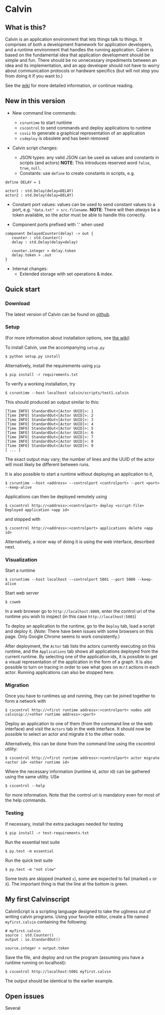 # Calvin

## What is this?

Calvin is an application environment that lets things talk to things. It
comprises of both a development framework for application developers, and a
runtime environment that handles the running application. Calvin is based on
the fundamental idea that application development should be simple and fun.
There should be no unnecessary impediments between an idea and its
implementation, and an app developer should not have to worry about
communication protocols or hardware specifics (but will not stop you from
doing it if you want to.)

See the [wiki](https://github.com/EricssonResearch/calvin-base/wiki) for more
detailed information, or continue reading.

## New in this version

 - New command line commands:
   - `csruntime` to start runtime
   - `cscontrol` to send commands and deploy applications to runtime
   - `csviz` to generate a graphical representation of an application
   - `csdeploy` is obsolete and has been removed

 - Calvin script changes:
   - JSON types: any valid JSON can be used as values and constants in scripts (and actors) __NOTE__: This introduces reserved word `false`, `true`, `null`.
   - Constants: use `define` to create constants in scripts, e.g.
```
define DELAY = 1

actor1 : std.Delay(delay=DELAY)
actor2 : std.Delay(delay=DELAY)

```
   - Constant port values: values can be used to send constant values to a port, e.g. `"data.txt" > src.filename`. __NOTE__: There will then _always_ be a token available, so the actor must be able to handle this correctly.

   - Component ports prefixed with '.' when used
```
component DelayedCounter(delay) -> out {
   counter : std.Counter()
   delay : std.Delay(delay=delay)

   counter.integer > delay.token
   delay.token > .out
}
```

 - Internal changes:
   - Extended storage with set operations & index.

## Quick start

### Download

The latest version of Calvin can be found on [github](https://github.com/EricssonResearch/calvin-base).

### Setup

(For more information about installation options, see [the wiki](https://github.com/EricssonResearch/calvin-base/wiki/Installation))

To install Calvin, use the accompanying `setup.py`

    $ python setup.py install

Alternatively, install the requirements using `pip`

    $ pip install -r requirements.txt

To verify a working installation, try

    $ csruntime --host localhost calvin/scripts/test1.calvin

This should produced an output similar to this:

    [Time INFO] StandardOut<[Actor UUID]>: 1
    [Time INFO] StandardOut<[Actor UUID]>: 2
    [Time INFO] StandardOut<[Actor UUID]>: 3
    [Time INFO] StandardOut<[Actor UUID]>: 4
    [Time INFO] StandardOut<[Actor UUID]>: 5
    [Time INFO] StandardOut<[Actor UUID]>: 6
    [Time INFO] StandardOut<[Actor UUID]>: 7
    [Time INFO] StandardOut<[Actor UUID]>: 8
    [Time INFO] StandardOut<[Actor UUID]>: 9
    [ ... ]

The exact output may vary; the number of lines and the UUID of the actor will most likely be different between runs.

It is also possible to start a runtime without deploying an application to it,

    $ csruntime --host <address> --controlport <controlport> --port <port> --keep-alive

Applications can then be deployed remotely using

    $ cscontrol http://<address>:<controlport> deploy <script-file>
    Deployed application <app id>

and stopped with 

    $ cscontrol http://<address>:<controlport> applications delete <app id>

Alternatively, a nicer way of doing it is using the web interface, described next.

### Visualization

Start a runtime

    $ csruntime --host localhost --controlport 5001 --port 5000 --keep-alive

Start web server

    $ csweb

In a web browser go to `http://localhost:8000`, enter the control uri of the runtime you wish to inspect
(in this case `http://localhost:5001`)

To deploy an application to the runtime, go to the `Deploy` tab, load a script and deploy it. 
(_Note_: There have been issues with some browsers on this page. Only Google Chrome seems to work
consistently.)

After deployment, the `Actor` tab lists the actors currently executing on this runtime, and the
`Applications` tab shows all applications deployed from the current runtime. By selecting one of the
application ids, it is possible to get a visual representation of the application in the form of a graph.
It is also possible to turn on tracing in order to see what goes on w.r.t actions in each actor. Running
applications can also be stopped here.

### Migration

Once you have to runtimes up and running, they can be joined together to form a network with

    $ cscontrol http://<first runtime address>:<controlport> nodes add calvinip://<other runtime address>:<port>

Deploy an application to one of them (from the command line or the web interface) and visit the `Actors` tab
in the web interface. It should now be possible to select an actor and migrate it to the other node.

Alternatively, this can be done from the command line using the cscontrol utility:

    $ cscontrol http://<first runtime address>:<controlport> actor migrate <actor id> <other runtime id>

Where the necessary information (runtime id, actor id) can be gathered using the same utility. USe

    $ cscontrol --help

for more information. Note that the control uri is mandatory even for most of the help commands.

### Testing

If necessary, install the extra packages needed for testing

    $ pip install -r test-requirements.txt

Run the essential test suite

    $ py.test -m essential

Run the quick test suite

    $ py.test -m "not slow"

Some tests are skipped (marked `s`), some are expected to fail (marked `x` or `X`). The important
thing is that the line at the bottom is green.

## My first Calvinscript

CalvinScript is a scripting language designed to take the ugliness out of writing calvin programs.
Using your favorite editor, create a file named `myfirst.calvin` containing the following:

    # myfirst.calvin
    source : std.Counter()
    output : io.StandardOut()

    source.integer > output.token

Save the file, and deploy and run the program (assuming you have a runtime running on localhost):

    $ cscontrol http://localhost:5001 myfirst.calvin

The output should be identical to the earlier example.

## Open issues

Several







